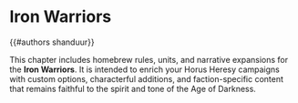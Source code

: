 # Iron Warriors

{{#authors shanduur}}

This chapter includes homebrew rules, units, and narrative expansions for the **Iron Warriors**. It is intended to enrich your Horus Heresy campaigns with custom options, characterful additions, and faction-specific content that remains faithful to the spirit and tone of the Age of Darkness.

